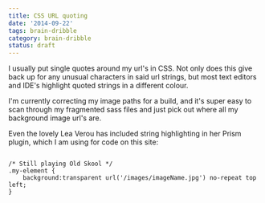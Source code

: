 ```yaml
---
title: CSS URL quoting
date: '2014-09-22'
tags: brain-dribble
category: brain-dribble
status: draft
---
```


I usually put single quotes around my url's in CSS. Not only does this give back up for any unusual characters in said url strings, but most text editors and IDE's highlight quoted strings in a different colour.

I'm currently correcting my image paths for a build, and it's super easy to scan through my fragmented sass files and just pick out where all my background image url's are.

Even the lovely Lea Verou has included string highlighting in her Prism plugin, which I am using for code on this site:

<pre><code class=“language-css”>
/* Still playing Old Skool */
.my-element {
    background:transparent url('/images/imageName.jpg') no-repeat top left;
}
</code></pre>
